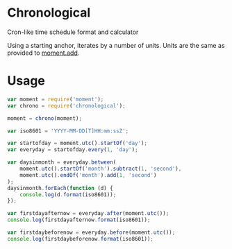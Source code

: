 # Chronological
Cron-like time schedule format and calculator

Using a starting anchor, iterates by a number of units. Units are the same as provided to [moment.add](http://momentjs.com/docs/#/manipulating/add/).

# Usage
```js
var moment = require('moment');
var chrono = require('chronological');

moment = chrono(moment);

var iso8601 = 'YYYY-MM-DD[T]HH:mm:ssZ';

var startofday = moment.utc().startOf('day');
var everyday = startofday.every(1, 'day');

var daysinmonth = everyday.between(
    moment.utc().startOf('month').subtract(1, 'second'),
    moment.utc().endOf('month').add(1, 'second')
);
daysinmonth.forEach(function (d) {
    console.log(d.format(iso8601));
});

var firstdayafternow = everyday.after(moment.utc());
console.log(firstdayafternow.format(iso8601));

var firstdaybeforenow = everyday.before(moment.utc());
console.log(firstdaybeforenow.format(iso8601));
```